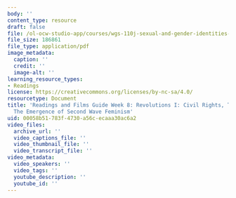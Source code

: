 ```yaml
---
body: ''
content_type: resource
draft: false
file: /ol-ocw-studio-app/courses/wgs-110j-sexual-and-gender-identities-in-the-modern-united-states-spring-2024/mitwgs_110j_s24_readingguide08.pdf
file_size: 186861
file_type: application/pdf
image_metadata:
  caption: ''
  credit: ''
  image-alt: ''
learning_resource_types:
- Readings
license: https://creativecommons.org/licenses/by-nc-sa/4.0/
resourcetype: Document
title: 'Readings and Films Guide Week 8: Revolutions I: Civil Rights, The Pill, and
  The Emergence of Second Wave Feminism'
uid: 00058b51-783f-4730-a56c-ecaaa30ac6a2
video_files:
  archive_url: ''
  video_captions_file: ''
  video_thumbnail_file: ''
  video_transcript_file: ''
video_metadata:
  video_speakers: ''
  video_tags: ''
  youtube_description: ''
  youtube_id: ''
---
```

